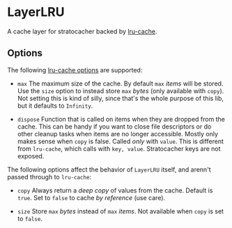 # LayerLRU

A cache layer for stratocacher backed by [lru-cache](https://github.com/isaacs/node-lru-cache).

## Options

The following [lru-cache options](https://github.com/isaacs/node-lru-cache#options) are supported:

- `max` The maximum size of the cache.  By default `max` _items_ will be
  stored.  Use the `size` option to instead store `max` _bytes_ (only
  available with `copy`). Not setting this is kind of silly, since that's the
  whole purpose of this lib, but it defaults to `Infinity`.

- `dispose` Function that is called on items when they are dropped from the
  cache. This can be handy if you want to close file descriptors or do other
  cleanup tasks when items are no longer accessible. Mostly only makes sense
  when `copy` is false. Called _only_ with `value`.  This is different from
  `lru-cache`, which calls with `key, value`.  Stratocacher keys are not
  exposed.

The following options affect the behavior of `LayerLRU` itself, and arenn't
passed through to `lru-cache`:

- `copy` Always return a _deep copy_ of values from the cache.  Default is
  `true`.  Set to `false` to cache _by reference_ (use care).

- `size` Store `max` _bytes_ instead of `max` _items_.  Not available when
  `copy` is set to `false`.

